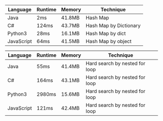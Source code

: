 | Language   | Runtime | Memory | Technique              |
| ---------- | ------- | ------ | ---------------------- |
| Java       | 2ms     | 41.8MB | Hash Map               |
| C#         | 124ms   | 43.7MB | Hash Map by Dictionary |
| Python3    | 28ms    | 16.1MB | Hash Map by dict       |
| JavaScript | 64ms    | 41.5MB | Hash Map by object     |

| Language   | Runtime | Memory | Technique                      |
| ---------- | ------- | ------ | ------------------------------ |
| Java       | 55ms    | 41.4MB | Hard search by nested for loop |
| C#         | 164ms   | 43.1MB | Hard search by nested for loop |
| Python3    | 2980ms  | 15.6MB | Hard search by nested for loop |
| JavaScript | 121ms   | 42.4MB | Hard search by nested for loop |
